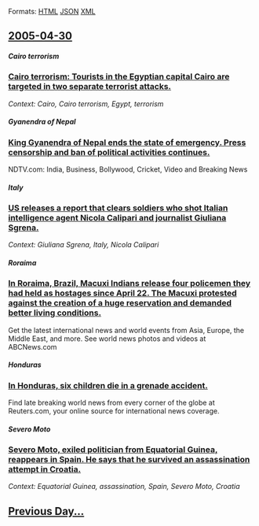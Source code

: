 
Formats: [HTML](2005/04/30/index.html)  [JSON](2005/04/30/index.json)  [XML](2005/04/30/index.xml)  

## [2005-04-30](/news/2005/04/30/index.md)

##### Cairo terrorism
### [ Cairo terrorism: Tourists in the Egyptian capital Cairo are targeted in two separate terrorist attacks. ](/news/2005/04/30/cairo-terrorism-tourists-in-the-egyptian-capital-cairo-are-targeted-in-two-separate-terrorist-attacks.md)
_Context: Cairo, Cairo terrorism, Egypt, terrorism_

##### Gyanendra of Nepal
### [ King Gyanendra of Nepal ends the state of emergency. Press censorship and ban of political activities continues. ](/news/2005/04/30/king-gyanendra-of-nepal-ends-the-state-of-emergency-press-censorship-and-ban-of-political-activities-continues.md)
NDTV.com: India, Business, Bollywood, Cricket, Video and Breaking News

##### Italy
### [ US releases a report that clears soldiers who shot Italian intelligence agent Nicola Calipari and journalist Giuliana Sgrena. ](/news/2005/04/30/us-releases-a-report-that-clears-soldiers-who-shot-italian-intelligence-agent-nicola-calipari-and-journalist-giuliana-sgrena.md)
_Context: Giuliana Sgrena, Italy, Nicola Calipari_

##### Roraima
### [ In Roraima, Brazil, Macuxi Indians release four policemen they had held as hostages since April 22. The Macuxi protested against the creation of a huge reservation and demanded better living conditions. ](/news/2005/04/30/in-roraima-brazil-macuxi-indians-release-four-policemen-they-had-held-as-hostages-since-april-22-the-macuxi-protested-against-the-creati.md)
Get the latest international news and world events from Asia, Europe, the Middle East, and more. See world news photos and videos at ABCNews.com

##### Honduras
### [ In Honduras, six children die in a grenade accident. ](/news/2005/04/30/in-honduras-six-children-die-in-a-grenade-accident.md)
Find late breaking world news from every corner of the globe at Reuters.com, your online source for international news coverage.

##### Severo Moto
### [ Severo Moto, exiled politician from Equatorial Guinea, reappears in Spain. He says that he survived an assassination attempt in Croatia. ](/news/2005/04/30/severo-moto-exiled-politician-from-equatorial-guinea-reappears-in-spain-he-says-that-he-survived-an-assassination-attempt-in-croatia.md)
_Context: Equatorial Guinea, assassination, Spain, Severo Moto, Croatia_

## [Previous Day...](/news/2005/04/29/index.md)

